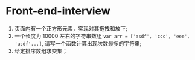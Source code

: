 # Front-end-interview

1. 页面内有一个正方形元素，实现对其拖拽和放下;
2. 一个长度为 10000 左右的字符串数组 `var arr = ['asdf', 'ccc', 'eee', 'asdf'...]`, 请写一个函数计算出现次数最多的字符串;
3. 给定排序数组求交集；

